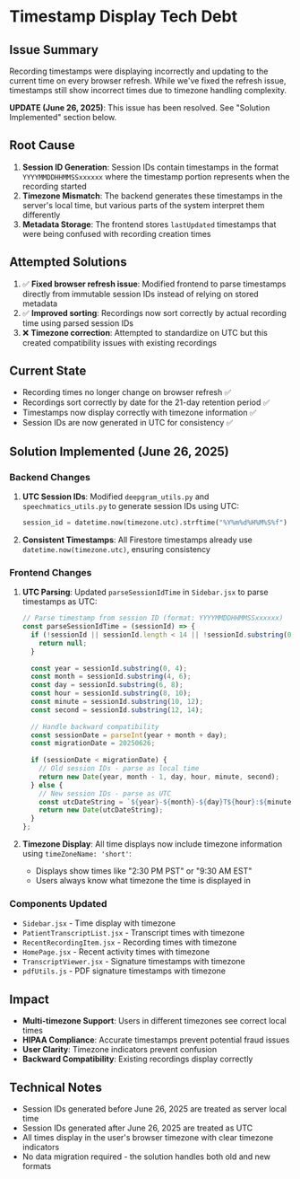# Timestamp Display Tech Debt

## Issue Summary
Recording timestamps were displaying incorrectly and updating to the current time on every browser refresh. While we've fixed the refresh issue, timestamps still show incorrect times due to timezone handling complexity.

**UPDATE (June 26, 2025)**: This issue has been resolved. See "Solution Implemented" section below.

## Root Cause
1. **Session ID Generation**: Session IDs contain timestamps in the format `YYYYMMDDHHMMSSxxxxxx` where the timestamp portion represents when the recording started
2. **Timezone Mismatch**: The backend generates these timestamps in the server's local time, but various parts of the system interpret them differently
3. **Metadata Storage**: The frontend stores `lastUpdated` timestamps that were being confused with recording creation times

## Attempted Solutions
1. ✅ **Fixed browser refresh issue**: Modified frontend to parse timestamps directly from immutable session IDs instead of relying on stored metadata
2. ✅ **Improved sorting**: Recordings now sort correctly by actual recording time using parsed session IDs
3. ❌ **Timezone correction**: Attempted to standardize on UTC but this created compatibility issues with existing recordings

## Current State
- Recording times no longer change on browser refresh ✅
- Recordings sort correctly by date for the 21-day retention period ✅
- Timestamps now display correctly with timezone information ✅
- Session IDs are now generated in UTC for consistency ✅

## Solution Implemented (June 26, 2025)

### Backend Changes
1. **UTC Session IDs**: Modified `deepgram_utils.py` and `speechmatics_utils.py` to generate session IDs using UTC:
   ```python
   session_id = datetime.now(timezone.utc).strftime("%Y%m%d%H%M%S%f")
   ```

2. **Consistent Timestamps**: All Firestore timestamps already use `datetime.now(timezone.utc)`, ensuring consistency

### Frontend Changes
1. **UTC Parsing**: Updated `parseSessionIdTime` in `Sidebar.jsx` to parse timestamps as UTC:
   ```javascript
   // Parse timestamp from session ID (format: YYYYMMDDHHMMSSxxxxxx)
   const parseSessionIdTime = (sessionId) => {
     if (!sessionId || sessionId.length < 14 || !sessionId.substring(0, 14).match(/^\d{14}$/)) {
       return null;
     }
     
     const year = sessionId.substring(0, 4);
     const month = sessionId.substring(4, 6);
     const day = sessionId.substring(6, 8);
     const hour = sessionId.substring(8, 10);
     const minute = sessionId.substring(10, 12);
     const second = sessionId.substring(12, 14);
     
     // Handle backward compatibility
     const sessionDate = parseInt(year + month + day);
     const migrationDate = 20250626;
     
     if (sessionDate < migrationDate) {
       // Old session IDs - parse as local time
       return new Date(year, month - 1, day, hour, minute, second);
     } else {
       // New session IDs - parse as UTC
       const utcDateString = `${year}-${month}-${day}T${hour}:${minute}:${second}Z`;
       return new Date(utcDateString);
     }
   };
   ```

2. **Timezone Display**: All time displays now include timezone information using `timeZoneName: 'short'`:
   - Displays show times like "2:30 PM PST" or "9:30 AM EST"
   - Users always know what timezone the time is displayed in

### Components Updated
- `Sidebar.jsx` - Time display with timezone
- `PatientTranscriptList.jsx` - Transcript times with timezone
- `RecentRecordingItem.jsx` - Recording times with timezone
- `HomePage.jsx` - Recent activity times with timezone
- `TranscriptViewer.jsx` - Signature timestamps with timezone
- `pdfUtils.js` - PDF signature timestamps with timezone

## Impact
- **Multi-timezone Support**: Users in different timezones see correct local times
- **HIPAA Compliance**: Accurate timestamps prevent potential fraud issues
- **User Clarity**: Timezone indicators prevent confusion
- **Backward Compatibility**: Existing recordings display correctly

## Technical Notes
- Session IDs generated before June 26, 2025 are treated as server local time
- Session IDs generated after June 26, 2025 are treated as UTC
- All times display in the user's browser timezone with clear timezone indicators
- No data migration required - the solution handles both old and new formats